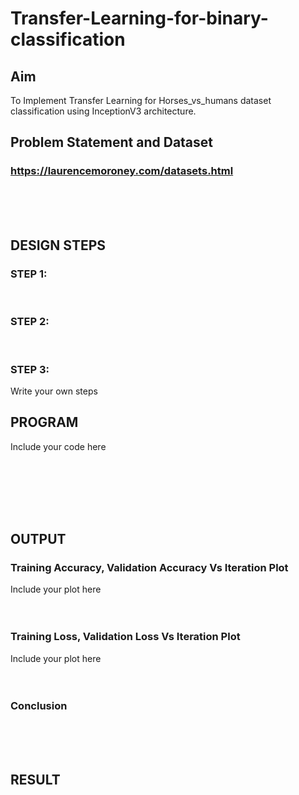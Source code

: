 # Transfer-Learning-for-binary-classification
## Aim
To Implement Transfer Learning for Horses_vs_humans dataset classification using InceptionV3 architecture.
## Problem Statement and Dataset
### https://laurencemoroney.com/datasets.html
</br>
</br>
</br>

## DESIGN STEPS
### STEP 1:
</br>

### STEP 2:
</br>

### STEP 3:

Write your own steps
<br/>

## PROGRAM
Include your code here
```python








```


## OUTPUT
### Training Accuracy, Validation Accuracy Vs Iteration Plot
Include your plot here
</br>
</br>
</br>

### Training Loss, Validation Loss Vs Iteration Plot
Include your plot here
</br>
</br>
</br>

### Conclusion
</br>
</br>
</br>

## RESULT
</br>
</br>
</br>